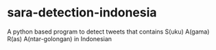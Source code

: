 # sara-detection-indonesia
A python based program to detect tweets that contains S(uku) A(gama) R(as) A(ntar-golongan) in Indonesian
